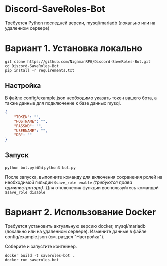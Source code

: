 # Discord-SaveRoles-Bot
Требуется Python последней версии, mysql/mariadb (локально или на удаленном сервере)
# Вариант 1. Установка локально
```
git clone https://github.com/NigamanRPG/Discord-SaveRoles-Bot.git
cd Discord-SaveRoles-Bot
pip install -r requirements.txt
```
## Настройка
В файле config/example.json необходимо указать токен вашего бота, а также данные для подключение к базе данных mysql.
```json
{
    "TOKEN": "",
    "HOSTNAME": "",
    "PASSWD": "",
    "USERNAME": "",
    "DB": ""
}
```
## Запуск
```python bot.py``` или ```python3 bot.py```

После запуска, выполните команду для включения сохранения ролей на необходимой гильдии ```$save_role enable``` _(требуются права администратора)_. Для отключения функции воспользуйтесь командой ```$save_role disable```

# Вариант 2. Использование Docker
Требуется установить актуальную версию docker, mysql/mariadb (локально или на удаленном сервере).
Измените данные в файле config/example.json (см. раздел "Настройка").

Соберите и запустите контейнер.
```
docker build -t saveroles-bot .
docker run saveroles-bot
```